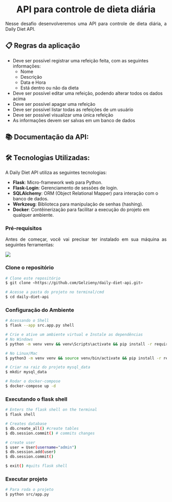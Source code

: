 <strong><h1 align="center"> API para controle de dieta diária </h1></strong>

<p align="justify">Nesse desafio desenvolveremos uma API para controle de dieta diária, a Daily Diet API.</p>

## 📋 Regras da aplicação

- Deve ser possível registrar uma refeição feita, com as seguintes informações:
  - Nome
  - Descrição
  - Data e Hora
  - Está dentro ou não da dieta
- Deve ser possível editar uma refeição, podendo alterar todos os dados acima
- Deve ser possível apagar uma refeição
- Deve ser possível listar todas as refeições de um usuário
- Deve ser possível visualizar uma única refeição
- As informações devem ser salvas em um banco de dados

## 📚 Documentação da API:


## 🛠️ Tecnologias Utilizadas:
A Daily Diet API utiliza as seguintes tecnologias:

- **Flask**: Micro-framework web para Python.
- **Flask-Login**: Gerenciamento de sessões de login.
- **SQLAlchemy**: ORM (Object Relational Mapper) para interação com o banco de dados.
- **Werkzeug**: Biblioteca para manipulação de senhas (hashing).
- **Docker**: Contêinerização para facilitar a execução do projeto em qualquer ambiente.

### Pré-requisitos

<p align="justify">Antes de começar, você vai precisar ter instalado em sua máquina as seguintes ferramentas:</p>

<a href="https://skillicons.dev">
  <img src="https://skillicons.dev/icons?i=git,vscode,python,postman,docker" />
</a>

### Clone o repositório

````bash
# Clone este repositório
$ git clone <https://github.com/Gelzieny/daily-diet-api.git>

# Acesse a pasta do projeto no terminal/cmd
$ cd daily-diet-api
````
### Configuração do Ambiente

````bash
# Acessando o Shell
$ flask --app src.app.py shell

# Crie e ative um ambiente virtual e Instale as dependências
# No Windows
$ python -m venv venv && venv\Scripts\activate && pip install -r requirements.txt

# No Linux/Mac 
$ python3 -m venv venv && source venv/bin/activate && pip install -r requirements.txt

# Criar na raiz do projeto mysql_data
$ mkdir mysql_data

# Rodar o docker-compose
$ docker-compose up -d
````
### Executando o  flask shell

````bash
# Enters the flask shell on the terminal
$ flask shell

# Creates database
$ db.create_all() #create tables
$ db.session.commit() # commits changes

# create user
$ user = User(username="admin")
$ db.session.add(user)
$ db.session.commit()

$ exit() #quits flask shell
````

### Executar projeto

````bash
# Para roda o projeto
$ python src/app.py
````